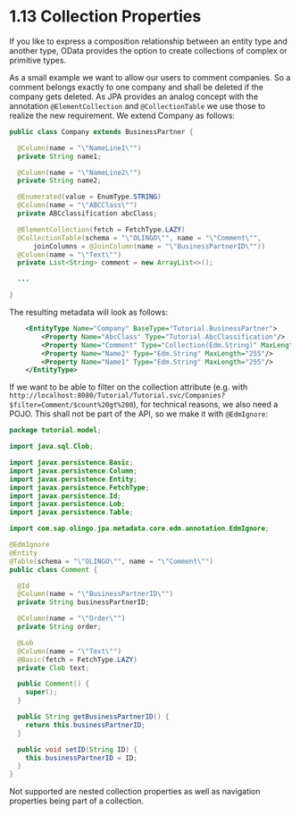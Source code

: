 # 1.13 Collection Properties
If you like to express a composition relationship between an entity type and another type, OData provides the option to create collections of complex or primitive types.

As a small example we want to allow our users to comment companies. So a comment belongs exactly to one company and shall be deleted if the company gets deleted. As JPA provides an analog concept with the annotation `@ElementCollection` and `@CollectionTable` we use those to realize the new requirement. We extend Company as follows:
```Java
public class Company extends BusinessPartner {

  @Column(name = "\"NameLine1\"")
  private String name1;

  @Column(name = "\"NameLine2\"")
  private String name2;

  @Enumerated(value = EnumType.STRING)
  @Column(name = "\"ABCClass\"")
  private ABCclassification abcClass;

  @ElementCollection(fetch = FetchType.LAZY)
  @CollectionTable(schema = "\"OLINGO\"", name = "\"Comment\"",
      joinColumns = @JoinColumn(name = "\"BusinessPartnerID\""))
  @Column(name = "\"Text\"")
  private List<String> comment = new ArrayList<>();

  ...

}
```
The resulting metadata will look as follows:
```XML
	<EntityType Name="Company" BaseType="Tutorial.BusinessPartner">
		<Property Name="AbcClass" Type="Tutorial.AbcClassification"/>
		<Property Name="Comment" Type="Collection(Edm.String)" MaxLength="255"/>
		<Property Name="Name2" Type="Edm.String" MaxLength="255"/>
		<Property Name="Name1" Type="Edm.String" MaxLength="255"/>
	</EntityType>
```

If we want to be able to filter on the collection attribute (e.g. with `http://localhost:8080/Tutorial/Tutorial.svc/Companies?$filter=Comment/$count%20gt%200`), for technical reasons, we also need a POJO. This shall not be part of the API, so we make it with `@EdmIgnore`:
```Java
package tutorial.model;

import java.sql.Clob;

import javax.persistence.Basic;
import javax.persistence.Column;
import javax.persistence.Entity;
import javax.persistence.FetchType;
import javax.persistence.Id;
import javax.persistence.Lob;
import javax.persistence.Table;

import com.sap.olingo.jpa.metadata.core.edm.annotation.EdmIgnore;

@EdmIgnore
@Entity
@Table(schema = "\"OLINGO\"", name = "\"Comment\"")
public class Comment {

  @Id
  @Column(name = "\"BusinessPartnerID\"")
  private String businessPartnerID;

  @Column(name = "\"Order\"")
  private String order;

  @Lob
  @Column(name = "\"Text\"")
  @Basic(fetch = FetchType.LAZY)
  private Clob text;

  public Comment() {
    super();
  }

  public String getBusinessPartnerID() {
    return this.businessPartnerID;
  }

  public void setID(String ID) {
    this.businessPartnerID = ID;
  }
}
```

Not supported are nested collection properties as well as navigation properties being part of a collection.